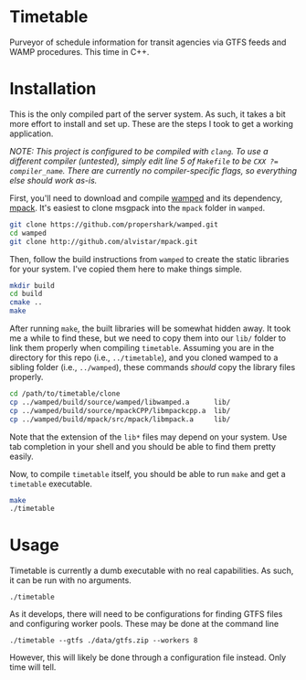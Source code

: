 # Timetable

Purveyor of schedule information for transit agencies via GTFS feeds and WAMP procedures. This time in C++.


# Installation

This is the only compiled part of the server system. As such, it takes a bit more effort to install and set up. These are the steps I took to get a working application.

*NOTE: This project is configured to be compiled with `clang`. To use a different compiler (untested), simply edit line 5 of `Makefile` to be `CXX ?= compiler_name`. There are currently no compiler-specific flags, so everything else should work as-is.*

First, you'll need to download and compile [wamped](https://github.com/alvistar/wamped) and its dependency, [mpack](https://github.com/alvistar/mpack). It's easiest to clone msgpack into the `mpack` folder in `wamped`.

```bash
git clone https://github.com/propershark/wamped.git
cd wamped
git clone http://github.com/alvistar/mpack.git
```

Then, follow the build instructions from `wamped` to create the static libraries for your system. I've copied them here to make things simple.

```bash
mkdir build
cd build
cmake ..
make
```

After running `make`, the built libraries will be somewhat hidden away. It took me a while to find these, but we need to copy them into our `lib/` folder to link them properly when compiling `timetable`. Assuming you are in the directory for this repo (i.e., `../timetable`), and you cloned wamped to a sibling folder (i.e., `../wamped`), these commands *should* copy the library files properly.

```bash
cd /path/to/timetable/clone
cp ../wamped/build/source/wamped/libwamped.a      lib/
cp ../wamped/build/source/mpackCPP/libmpackcpp.a  lib/
cp ../wamped/build/mpack/src/mpack/libmpack.a     lib/
```

Note that the extension of the `lib*` files may depend on your system. Use tab completion in your shell and you should be able to find them pretty easily.

Now, to compile `timetable` itself, you should be able to run `make` and get a `timetable` executable.

```bash
make
./timetable
```


# Usage

Timetable is currently a dumb executable with no real capabilities. As such, it can be run with no arguments.

```
./timetable
```

As it develops, there will need to be configurations for finding GTFS files and configuring worker pools. These may be done at the command line

```
./timetable --gtfs ./data/gtfs.zip --workers 8
```

However, this will likely be done through a configuration file instead. Only time will tell.
